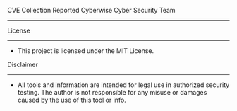 CVE Collection Reported Cyberwise Cyber Security Team
------- ------- ------- ------- ------- ------- ------- ------- ------- ------- ------- ------- 
License
------- ------- ------- ------- ------- ------- ------- ------- ------- ------- ------- ------- 
- This project is licensed under the MIT License.

Disclaimer
------- ------- ------- ------- ------- ------- ------- ------- ------- ------- ------- ------- 
- All tools and information are intended for legal use in authorized security testing. 
The author is not responsible for any misuse or damages caused by the use of this tool or info.
